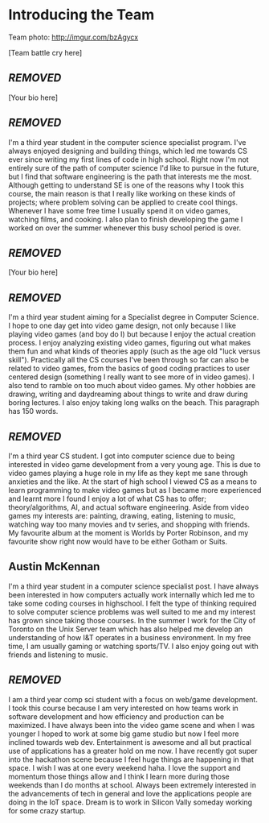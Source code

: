 # Introducing the Team

Team photo:
http://imgur.com/bzAgycx

[Team battle cry here]

## ***REMOVED***
[Your bio here]

## ***REMOVED***
I'm a third year student in the computer science specialist program. I've always enjoyed designing and building things, which led me towards CS ever since writing my first lines of code in high school. Right now I'm not entirely sure of the path of computer science I'd like to pursue in the future, but I find that software engineering is the path that interests me the most. Although getting to understand SE is one of the reasons why I took this course, the main reason is that I really like working on these kinds of projects; where problem solving can be applied to create cool things. Whenever I have some free time I usually spend it on video games, watching films, and cooking. I also plan to finish developing the game I worked on over the summer whenever this busy school period is over.

## ***REMOVED***
[Your bio here]

## ***REMOVED***
I'm a third year student aiming for a Specialist degree in Computer Science. I hope to one day get into video game design, not only because I like playing video games (and boy do I) but because I enjoy the actual creation process. I enjoy analyzing existing video games, figuring out what makes them fun and what kinds of theories apply (such as the age old "luck versus skill"). Practically all the CS courses I've been through so far can also be related to video games, from the basics of good coding practices to user centered design (something I really want to see more of in video games).  I also tend to ramble on too much about video games. My other hobbies are drawing, writing and daydreaming about things to write and draw during boring lectures. I also enjoy taking long walks on the beach.  This paragraph has 150 words.

## ***REMOVED***
I'm a third year CS student. I got into computer science due to being interested in video game development from a very young age. This is due to video games playing a huge role in my life as they kept me sane through anxieties and the like. At the start of high school I viewed CS as a means to learn programming to make video games but as I became more experienced and learnt more I found I enjoy a lot of what CS has to offer; theory/algorithms, AI, and actual software engineering. Aside from video games my interests are: painting, drawing, eating, listening to music, watching way too many movies and tv series, and shopping with friends. My favourite album at the moment is Worlds by Porter Robinson, and my favourite show right now would have to be either Gotham or Suits.

## Austin McKennan
I'm a third year student in a computer science specialist post. I have always been interested in how computers actually work internally which led me to take some coding courses in highschool. I felt the type of thinking required to solve computer science problems was well suited to me and my interest has grown since taking those courses. In the summer I work for the City of Toronto on the Unix Server team which has also helped me develop an understanding of how I&T operates in a business environment. In my free time, I am usually gaming or watching sports/TV. I also enjoy going out with friends and listening to music.

## ***REMOVED***
I am a third year comp sci student with a focus on web/game development. I took this course because I am very interested on how teams work in software development and how efficiency and production can be maximized. I have always been into the video game scene and when I was younger I hoped to work at some big game studio but now I feel more inclined towards web dev. Entertainment is awesome and all but practical use of applications has a greater hold on me now. I have recently got super into the hackathon scene because I feel huge things are happening in that space. I wish I was at one every weekend haha. I love the support and momentum those things allow and I think I learn more during those weekends than I do months at school. Always been extremely interested in the advancements of tech in general and love the applications people are doing in the IoT space. Dream is to work in Silicon Vally someday working for some crazy startup.
